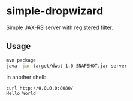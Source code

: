 # simple-dropwizard
Simple JAX-RS server with registered filter.

## Usage

```sh
mvn package
java -jar target/dwat-1.0-SNAPSHOT.jar server
```

In another shell:
```sh
curl http://0.0.0.0:8080/
Hello World
```
